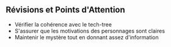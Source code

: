 ## Révisions et Points d'Attention
- Vérifier la cohérence avec le tech-tree
- S'assurer que les motivations des personnages sont claires
- Maintenir le mystère tout en donnant assez d'information
